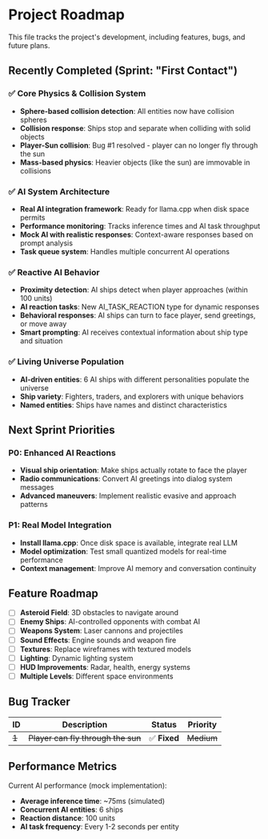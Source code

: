 # Project Roadmap

This file tracks the project's development, including features, bugs, and future plans.

## Recently Completed (Sprint: "First Contact")

### ✅ Core Physics & Collision System 
- **Sphere-based collision detection**: All entities now have collision spheres
- **Collision response**: Ships stop and separate when colliding with solid objects
- **Player-Sun collision**: Bug #1 resolved - player can no longer fly through the sun
- **Mass-based physics**: Heavier objects (like the sun) are immovable in collisions

### ✅ AI System Architecture
- **Real AI integration framework**: Ready for llama.cpp when disk space permits
- **Performance monitoring**: Tracks inference times and AI task throughput  
- **Mock AI with realistic responses**: Context-aware responses based on prompt analysis
- **Task queue system**: Handles multiple concurrent AI operations

### ✅ Reactive AI Behavior
- **Proximity detection**: AI ships detect when player approaches (within 100 units)
- **AI reaction tasks**: New AI_TASK_REACTION type for dynamic responses
- **Behavioral responses**: AI ships can turn to face player, send greetings, or move away
- **Smart prompting**: AI receives contextual information about ship type and situation

### ✅ Living Universe Population
- **AI-driven entities**: 6 AI ships with different personalities populate the universe
- **Ship variety**: Fighters, traders, and explorers with unique behaviors
- **Named entities**: Ships have names and distinct characteristics

## Next Sprint Priorities

### P0: Enhanced AI Reactions
- **Visual ship orientation**: Make ships actually rotate to face the player
- **Radio communications**: Convert AI greetings into dialog system messages  
- **Advanced maneuvers**: Implement realistic evasive and approach patterns

### P1: Real Model Integration
- **Install llama.cpp**: Once disk space is available, integrate real LLM
- **Model optimization**: Test small quantized models for real-time performance
- **Context management**: Improve AI memory and conversation continuity

## Feature Roadmap

- [ ] **Asteroid Field**: 3D obstacles to navigate around
- [ ] **Enemy Ships**: AI-controlled opponents with combat AI
- [ ] **Weapons System**: Laser cannons and projectiles
- [ ] **Sound Effects**: Engine sounds and weapon fire
- [ ] **Textures**: Replace wireframes with textured models
- [ ] **Lighting**: Dynamic lighting system
- [ ] **HUD Improvements**: Radar, health, energy systems
- [ ] **Multiple Levels**: Different space environments

## Bug Tracker

| ID  | Description | Status | Priority |
| --- | ----------- | ------ | -------- |
| ~~1~~   | ~~Player can fly through the sun~~ | ✅ **Fixed**   | ~~Medium~~   |

## Performance Metrics

Current AI performance (mock implementation):
- **Average inference time**: ~75ms (simulated)
- **Concurrent AI entities**: 6 ships  
- **Reaction distance**: 100 units
- **AI task frequency**: Every 1-2 seconds per entity
